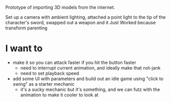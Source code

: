Prototype of importing 3D models from the internet.

Set up a camera with ambient lighting, attached a point light to the tip of the character's sword, swapped out a weapon and it Just Worked because transform parenting

# I want to
- make it so you can attack faster if you hit the button faster
	- need to interrupt current animation, and ideally make that not-jank
	- need to set playback speed
- add some UI with parameters and build out an idle game using "click to swing" as a starter mechanic
	- it's a sucky mechanic but it's something, and we can futz with the animation to make it cooler to look at